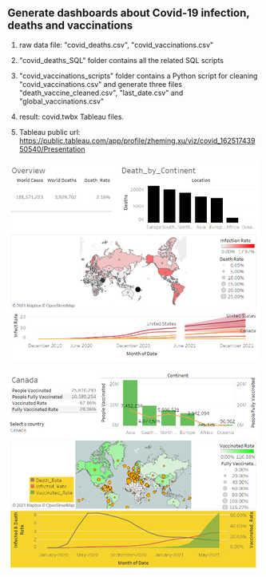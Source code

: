## Generate dashboards about Covid-19 infection, deaths and vaccinations


1. raw data file: "covid_deaths.csv", "covid_vaccinations.csv"

2. "covid_deaths_SQL" folder contains all the related SQL scripts

3. "covid_vaccinations_scripts" folder contains a Python script for cleaning "covid_vaccinations.csv" and 
   generate three files "death_vaccine_cleaned.csv", "last_date.csv" and "global_vaccinations.csv"

4. result: covid.twbx Tableau files.

5. Tableau public url: https://public.tableau.com/app/profile/zheming.xu/viz/covid_16251743950540/Presentation

![](https://github.com/checkming00/Portfolio/blob/main/Covid/Deaths%20Summary.png)

![](https://github.com/checkming00/Portfolio/blob/main/Covid/Vaccination%20Summary.png)

